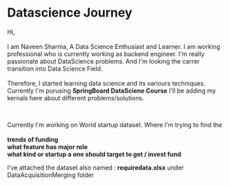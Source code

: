# Datascience Journey

Hi,<br/><br/>
  I am Naveen Sharma, A Data Science Enthusiast and Learner. I am working professional who is currently working as backend engineer.
I'm really passionate about DataScience problems. And I'm looking the carrer transition into Data Science Field. <br/><br/>
Therefore, I started learning data science and its variours techniques. Currently I'm purusing **SpringBoard DataSciene Course**
I'll be adding my kernals here about different problems/solutions.

<br/>

Currently I'm working on World startup dataset. Where I'm trying to find the <br/><br/>
**trends of funding** <br/>
**what feature has major role** <br/>
**what kind or startup a one should target to get / invest fund** <br/>


I've attached the dataset also named : **requiredata.xlsx** under DataAcquisitionMerging folder

